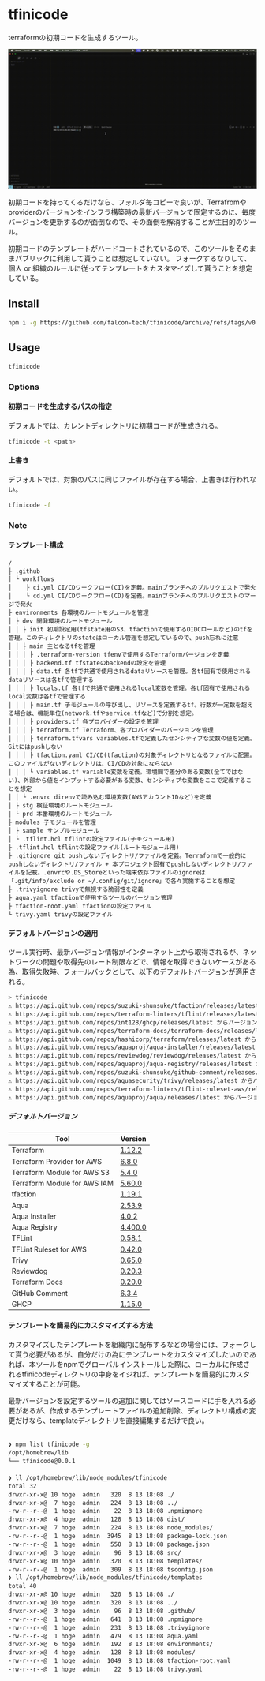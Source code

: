 # tfinicode
terraformの初期コードを生成するツール。

![tfinicode_demo](https://github.com/falcon-tech/tfinicode/blob/main/docs/gif/tfinicode_demo.gif)

初期コードを持ってくるだけなら、フォルダ毎コピーで良いが、Terrafromやproviderのバージョンをインフラ構築時の最新バージョンで固定するのに、毎度バージョンを更新するのが面倒なので、その面倒を解消することが主目的のツール。

初期コードのテンプレートがハードコートされているので、このツールをそのままパブリックに利用して貰うことは想定していない。
フォークするなりして、個人 or 組織のルールに従ってテンプレートをカスタマイズして貰うことを想定している。

## Install
```bash
npm i -g https://github.com/falcon-tech/tfinicode/archive/refs/tags/v0.0.1.tar.gz
```

## Usage
```bash
tfinicode
```

### Options
#### 初期コードを生成するパスの指定
デフォルトでは、カレントディレクトリに初期コードが生成される。

```bash
tfinicode -t <path>
```

#### 上書き
デフォルトでは、対象のパスに同じファイルが存在する場合、上書きは行われない。

```bash
tfinicode -f
```

### Note
#### テンプレート構成
```
/
├ .github
│ └ workflows
│    ├ ci.yml CI/CDワークフロー(CI)を定義。mainブランチへのプルリクエストで発火
│    └ cd.yml CI/CDワークフロー(CD)を定義。mainブランチへのプルリクエストのマージで発火
├ environments 各環境のルートモジュールを管理
│ ├ dev 開発環境のルートモジュール
│ │ ├ init 初期設定用(tfstate用のS3、tfactionで使用するOIDCロールなど)のtfを管理。このディレクトリのstateはローカル管理を想定しているので、push忘れに注意
│ │ ├ main 主となるtfを管理
│ │ │ ├ .terraform-version tfenvで使用するTerraformバージョンを定義
│ │ │ ├ backend.tf tfstateのbackendの設定を管理
│ │ │ ├ data.tf 各tfで共通で使用されるdataリソースを管理。各tf固有で使用されるdataリソースは各tfで管理する
│ │ │ ├ locals.tf 各tfで共通で使用されるlocal変数を管理。各tf固有で使用されるlocal変数は各tfで管理する
│ │ │ ├ main.tf 子モジュールの呼び出し、リソースを定義するtf。行数が一定数を超える場合は、機能単位(network.tfやservice.tfなど)で分割を想定。
│ │ │ ├ providers.tf 各プロバイダーの設定を管理
│ │ │ ├ terraform.tf Terraform、各プロバイダーのバージョンを管理
│ │ │ ├ terraform.tfvars variables.tfで定義したセンシティブな変数の値を定義。Gitにはpushしない
│ │ │ ├ tfaction.yaml CI/CD(tfaction)の対象ディレクトリとなるファイルに配置。このファイルがないディレクトリは、CI/CDの対象にならない
│ │ │ └ variables.tf variable変数を定義。環境間で差分のある変数(全てではない)、外部から値をインプットする必要がある変数、センシティブな変数をここで定義することを想定
│ │ └ .envrc direnvで読み込む環境変数(AWSアカウントIDなど)を定義
│ ├ stg 検証環境のルートモジュール
│ └ prd 本番環境のルートモジュール
├ modules 子モジュールを管理
│ ├ sample サンプルモジュール
│ └ .tflint.hcl tflintの設定ファイル(子モジュール用)
├ .tflint.hcl tflintの設定ファイル(ルートモジュール用)
├ .gitignore git pushしないディレクトリ/ファイルを定義。Terraformで一般的にpushしないディレクトリ/ファイル + 本プロジェクト固有でpushしないディレクトリ/ファイルを記載。.envrcや.DS_Storeといった端末依存ファイルのignoreは「.git/info/exclude or ~/.config/git/ignore」で各々実施することを想定
├ .trivyignore trivyで無視する脆弱性を定義
├ aqua.yaml tfactionで使用するツールのバージョン管理
├ tfaction-root.yaml tfactionの設定ファイル
└ trivy.yaml trivyの設定ファイル
```

#### デフォルトバージョンの適用
ツール実行時、最新バージョン情報がインターネット上から取得されるが、ネットワークの問題や取得先のレート制限などで、情報を取得できないケースがある為、取得失敗時、フォールバックとして、以下のデフォルトバージョンが適用される。

```bash
> tfinicode
⚠️ https://api.github.com/repos/suzuki-shunsuke/tfaction/releases/latest からバージョン情報を取得できませんでした。デフォルトバージョン を設定します。
⚠️ https://api.github.com/repos/terraform-linters/tflint/releases/latest からバージョン情報を取得できませんでした。デフォルトバージョン を設定します。
⚠️ https://api.github.com/repos/int128/ghcp/releases/latest からバージョン情報を取得できませんでした。デフォルトバージョンを設定します。
⚠️ https://api.github.com/repos/terraform-docs/terraform-docs/releases/latest からバージョン情報を取得できませんでした。デフォルトバージョンを設定します。
⚠️ https://api.github.com/repos/hashicorp/terraform/releases/latest からバージョン情報を取得できませんでした。デフォルトバージョンを設定します。
⚠️ https://api.github.com/repos/aquaproj/aqua-installer/releases/latest からバージョン情報を取得できませんでした。デフォルトバージョンを設定します。
⚠️ https://api.github.com/repos/reviewdog/reviewdog/releases/latest からバージョン情報を取得できませんでした。デフォルトバージョンを設定します。
⚠️ https://api.github.com/repos/aquaproj/aqua-registry/releases/latest からバージョン情報を取得できませんでした。デフォルトバージョンを 設定します。
⚠️ https://api.github.com/repos/suzuki-shunsuke/github-comment/releases/latest からバージョン情報を取得できませんでした。デフォルトバー ジョンを設定します。
⚠️ https://api.github.com/repos/aquasecurity/trivy/releases/latest からバージョン情報を取得できませんでした。デフォルトバージョンを設定 します。
⚠️ https://api.github.com/repos/terraform-linters/tflint-ruleset-aws/releases/latest からバージョン情報を取得できませんでした。デフォル トバージョンを設定します。
⚠️ https://api.github.com/repos/aquaproj/aqua/releases/latest からバージョン情報を取得できませんでした。デフォルトバージョンを設定します

```

##### デフォルトバージョン

|Tool|Version|
|---|---|
|Terraform|[1.12.2](https://github.com/hashicorp/terraform/releases/tag/v1.12.2)|
|Terraform Provider for AWS|[6.8.0](https://registry.terraform.io/providers/hashicorp/aws/6.8.0/docs)|
|Terraform Module for AWS S3|[5.4.0](https://registry.terraform.io/modules/terraform-aws-modules/s3-bucket/aws/5.4.0)|
|Terraform Module for AWS IAM|[5.60.0](https://registry.terraform.io/modules/terraform-aws-modules/iam/aws/5.60.0)|
|tfaction|[1.19.1](https://github.com/suzuki-shunsuke/tfaction/releases/tag/v1.19.1)|
|Aqua|[2.53.9](https://github.com/aquaproj/aqua/releases/tag/v2.53.9)|
|Aqua Installer|[4.0.2](https://github.com/aquaproj/aqua-installer/releases/tag/v4.0.2)|
|Aqua Registry|[4.400.0](https://github.com/aquaproj/aqua-registry/releases/tag/v4.400.0)|
|TFLint|[0.58.1](https://github.com/terraform-linters/tflint/releases/tag/v0.58.1)|
|TFLint Ruleset for AWS|[0.42.0](https://github.com/terraform-linters/tflint-ruleset-aws/releases/tag/v0.42.0)|
|Trivy|[0.65.0](https://github.com/aquasecurity/trivy/releases/tag/v0.65.0)|
|Reviewdog|[0.20.3](https://github.com/reviewdog/reviewdog/releases/tag/v0.20.3)|
|Terraform Docs|[0.20.0](https://github.com/terraform-docs/terraform-docs/releases/tag/v0.20.0)|
|GitHub Comment|[6.3.4](https://github.com/suzuki-shunsuke/github-comment/releases/tag/v6.3.4)|
|GHCP|[1.15.0](https://github.com/int128/ghcp/releases/tag/v1.15.0)|

#### テンプレートを簡易的にカスタマイズする方法
カスタマイズしたテンプレートを組織内に配布するなどの場合には、フォークして貰う必要があるが、自分だけの為にテンプレートをカスタマイズしたいのであれば、本ツールをnpmでグローバルインストールした際に、ローカルに作成されるtfinicodeディレクトリの中身をイジれば、テンプレートを簡易的にカスタマイズすることが可能。

最新バージョンを設定するツールの追加に関してはソースコードに手を入れる必要があるが、作成するテンプレートファイルの追加削除、ディレクトリ構成の変更だけなら、templateディレクトリを直接編集するだけで良い。

```bash

❯ npm list tfinicode -g
/opt/homebrew/lib
└── tfinicode@0.0.1

❯ ll /opt/homebrew/lib/node_modules/tfinicode
total 32
drwxr-xr-x@ 10 hoge  admin   320  8 13 18:08 ./
drwxr-xr-x@  7 hoge  admin   224  8 13 18:08 ../
-rw-r--r--@  1 hoge  admin    22  8 13 18:08 .npmignore
drwxr-xr-x@  4 hoge  admin   128  8 13 18:08 dist/
drwxr-xr-x@  7 hoge  admin   224  8 13 18:08 node_modules/
-rw-r--r--@  1 hoge  admin  3945  8 13 18:08 package-lock.json
-rw-r--r--@  1 hoge  admin   550  8 13 18:08 package.json
drwxr-xr-x@  3 hoge  admin    96  8 13 18:08 src/
drwxr-xr-x@ 10 hoge  admin   320  8 13 18:08 templates/
-rw-r--r--@  1 hoge  admin   309  8 13 18:08 tsconfig.json
❯ ll /opt/homebrew/lib/node_modules/tfinicode/templates
total 40
drwxr-xr-x@ 10 hoge  admin   320  8 13 18:08 ./
drwxr-xr-x@ 10 hoge  admin   320  8 13 18:08 ../
drwxr-xr-x@  3 hoge  admin    96  8 13 18:08 .github/
-rw-r--r--@  1 hoge  admin   641  8 13 18:08 .npmignore
-rw-r--r--@  1 hoge  admin   231  8 13 18:08 .trivyignore
-rw-r--r--@  1 hoge  admin   479  8 13 18:08 aqua.yaml
drwxr-xr-x@  6 hoge  admin   192  8 13 18:08 environments/
drwxr-xr-x@  4 hoge  admin   128  8 13 18:08 modules/
-rw-r--r--@  1 hoge  admin  1049  8 13 18:08 tfaction-root.yaml
-rw-r--r--@  1 hoge  admin    22  8 13 18:08 trivy.yaml

```






